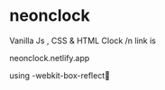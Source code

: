# neonclock
Vanilla Js , CSS &amp; HTML Clock /n
link is

neonclock.netlify.app

using -webkit-box-reflect🤩
